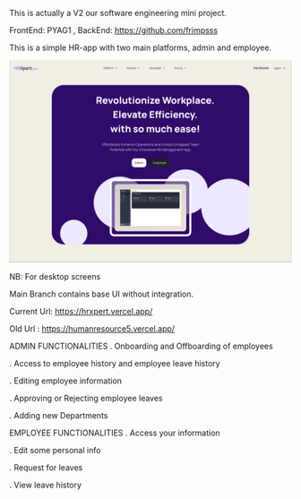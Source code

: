 This is actually a V2 our software engineering mini project.

FrontEnd: PYAG1 ,
BackEnd: https://github.com/frimpsss



This is a simple HR-app with two main platforms, admin and employee.


![HR Management App](https://github.com/PYAG1/HR-Management-App/raw/main/src/assets/images/hrxpert.png)

NB: For desktop screens








Main Branch contains base UI without integration.





Current Url: https://hrxpert.vercel.app/


Old Url : https://humanresource5.vercel.app/

ADMIN FUNCTIONALITIES
. Onboarding and Offboarding of employees


. Access to employee history and employee leave history


. Editing employee information


. Approving or Rejecting employee leaves


. Adding new Departments

EMPLOYEE FUNCTIONALITIES
. Access your information   


. Edit some personal info


. Request for leaves


. View leave history

